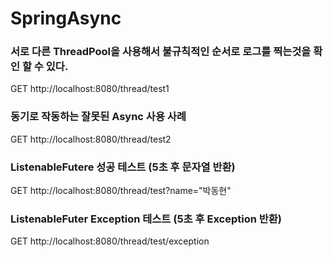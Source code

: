 # SpringAsync


### 서로 다른 ThreadPool을 사용해서 불규칙적인 순서로 로그를 찍는것을 확인 할 수 있다.
GET http://localhost:8080/thread/test1

### 동기로 작동하는 잘못된 Async 사용 사례
GET http://localhost:8080/thread/test2

### ListenableFutere 성공 테스트 (5초 후 문자열 반환)
GET http://localhost:8080/thread/test?name="박동현" 

### ListenableFuter Exception 테스트 (5초 후 Exception 반환)
GET http://localhost:8080/thread/test/exception
